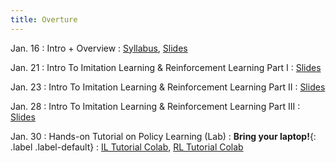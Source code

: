```yaml
---
title: Overture
---
```


Jan. 16
: Intro + Overview
  : [Syllabus](https://antonilo.github.io/real_world_robot_learning_sp25/syllabus/), 
    [Slides](./assets/pdfs/Intro_Slides.pdf)

Jan. 21 
: Intro To Imitation Learning & Reinforcement Learning Part I
  : [Slides](./assets/pdfs/Lecture1-Imitation-And-RL.pdf)

Jan. 23
: Intro To Imitation Learning & Reinforcement Learning Part II 
  : [Slides](./assets/pdfs/Lecture2-Imitation-And-RL.pdf)

Jan. 28
: Intro To Imitation Learning & Reinforcement Learning Part III 
  : [Slides](./assets/pdfs/Lecture3-Imitation-And-RL.pdf)

Jan. 30
: Hands-on Tutorial on Policy Learning (Lab)
  : **Bring your laptop!**{: .label .label-default}
  : [IL Tutorial Colab](https://colab.research.google.com/github/antonilo/real_world_robot_learning_sp25/blob/main/_tutorials/lerobot_tutorial/lerobot_tutorial.ipynb), [RL Tutorial Colab](https://colab.research.google.com/drive/1p1DkWle2Iwcjnq2ClJp_bN1AzIGg4dBq?usp=sharing)
